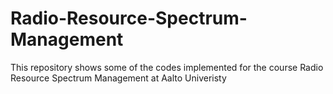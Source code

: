 # Radio-Resource-Spectrum-Management
This repository shows some of the codes implemented for the course Radio Resource Spectrum Management at Aalto Univeristy
